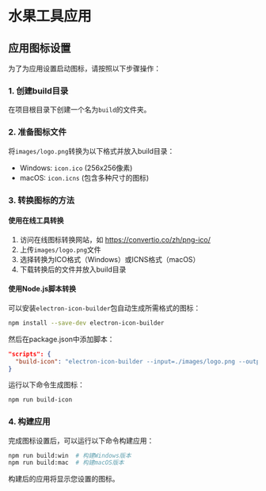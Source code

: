 # 水果工具应用

## 应用图标设置

为了为应用设置启动图标，请按照以下步骤操作：

### 1. 创建build目录
在项目根目录下创建一个名为`build`的文件夹。

### 2. 准备图标文件
将`images/logo.png`转换为以下格式并放入build目录：

- Windows: `icon.ico` (256x256像素)
- macOS: `icon.icns` (包含多种尺寸的图标)

### 3. 转换图标的方法

#### 使用在线工具转换
1. 访问在线图标转换网站，如 https://convertio.co/zh/png-ico/
2. 上传`images/logo.png`文件
3. 选择转换为ICO格式（Windows）或ICNS格式（macOS）
4. 下载转换后的文件并放入build目录

#### 使用Node.js脚本转换
可以安装`electron-icon-builder`包自动生成所需格式的图标：

```bash
npm install --save-dev electron-icon-builder
```

然后在package.json中添加脚本：

```json
"scripts": {
  "build-icon": "electron-icon-builder --input=./images/logo.png --output=./build"
}
```

运行以下命令生成图标：

```bash
npm run build-icon
```

### 4. 构建应用
完成图标设置后，可以运行以下命令构建应用：

```bash
npm run build:win  # 构建Windows版本
npm run build:mac  # 构建macOS版本
```

构建后的应用将显示您设置的图标。
